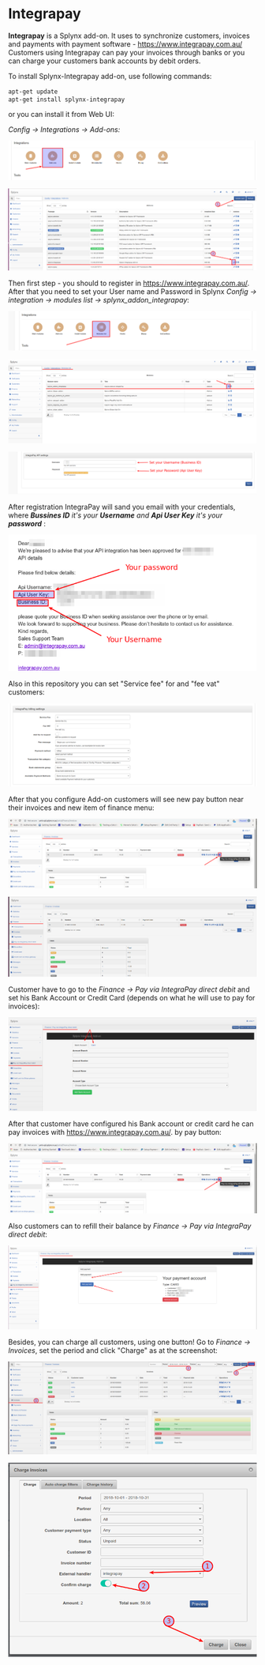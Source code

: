 **Integrapay**
============

**Integrapay** is a Splynx add-on. It uses to synchronize customers, invoices and payments with  payment software - https://www.integrapay.com.au/ Customers using Integrapay can pay your invoices through banks or you can charge your customers bank accounts by debit orders.

To install Splynx-Integrapay add-on, use following commands:

```
apt-get update
apt-get install splynx-integrapay
```
or you can install it from Web UI:

*Config → Integrations → Add-ons:*

![(image)](0.png)

![(image)](1.png)

Then first step - you should to register in https://www.integrapay.com.au/. After that you need to set your User name and Password in Splynx *Config → integration → modules list → splynx_addon_integrapay*:

![(image)](2.png)

![(image)](3.png)

![(image)](4.2.png)

After registration IntegraPay will sand you email with your credentials, where  _**Bussines ID** it's your **Username** and  **Api User Key** it's your **password**_ :

![(image)](12.png)

Also in this repository you can set "Service fee" for and "fee vat" customers:

![(image)](5.png)

After that you configure Add-on customers will see new pay button near their invoices and new item of finance menu:

![(image)](6.png)

![(image)](7.png)

Customer have to go to the *Finance → Pay via IntegraPay direct debit* and set his Bank Account or Credit Card (depends on what he will use to pay for invoices):

![(image)](8.png)

After that customer have configured his Bank account or credit card he can pay invoices with https://www.integrapay.com.au/. by pay button:

![(image)](6.png)

Also customers can to refill their balance by *Finance → Pay via IntegraPay direct debit*:

![(image)](9.1.png)

Besides, you can charge all customers, using one button! Go to *Finance → Invoices*, set the period and click "Charge" as at the screenshot:

![(image)](10.png)

![(image)](11.png)
